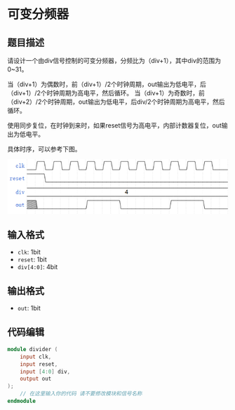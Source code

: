 # 可变分频器

## 题目描述

请设计一个由div信号控制的可变分频器，分频比为（div+1），其中div的范围为0~31。

当（div+1）为偶数时，前（div+1）/2个时钟周期，out输出为低电平，后（div+1）/2个时钟周期为高电平，然后循环。 当（div+1）为奇数时，前（div+2）/2个时钟周期，out输出为低电平，后div/2个时钟周期为高电平，然后循环。

使用同步复位，在时钟到来时，如果reset信号为高电平，内部计数器复位，out输出为低电平。

具体时序，可以参考下图。

![可变分频器](../assets/可变分频器.png)

## 输入格式

- `clk`: 1bit
- `reset`: 1bit
- `div[4:0]`: 4bit

## 输出格式

- `out`: 1bit

## 代码编辑

```verilog
module divider (
    input clk,
    input reset,     
    input [4:0] div,
    output out
);
    // 在这里输入你的代码 请不要修改模块和信号名称
endmodule
```